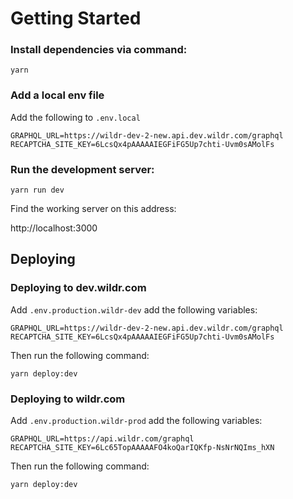 # Getting Started

### Install dependencies via command:

`yarn`

### Add a local env file

Add the following to `.env.local`

```env
GRAPHQL_URL=https://wildr-dev-2-new.api.dev.wildr.com/graphql
RECAPTCHA_SITE_KEY=6LcsQx4pAAAAAIEGFiFG5Up7chti-Uvm0sAMolFs
```

### Run the development server:

`yarn run dev`

Find the working server on this address:

http://localhost:3000

## Deploying

### Deploying to dev.wildr.com

Add `.env.production.wildr-dev` add the following variables:

```env
GRAPHQL_URL=https://wildr-dev-2-new.api.dev.wildr.com/graphql
RECAPTCHA_SITE_KEY=6LcsQx4pAAAAAIEGFiFG5Up7chti-Uvm0sAMolFs
```

Then run the following command:

`yarn deploy:dev`

### Deploying to wildr.com

Add `.env.production.wildr-prod` add the following variables:

```env
GRAPHQL_URL=https://api.wildr.com/graphql
RECAPTCHA_SITE_KEY=6Lc65TopAAAAAFO4koQarIQKfp-NsNrNQIms_hXN
```

Then run the following command:

`yarn deploy:dev`
